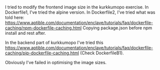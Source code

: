 I tried to modify the frontend image size in the kurkkumopo exercise.
In Dockerfile1, I've tried the alpine version.
In Dockerfile2, I've tried what was told here: https://www.aptible.com/documentation/enclave/tutorials/faq/dockerfile-caching/npm-dockerfile-caching.html
Copying package.json before npm install and rest after.

In the backend part of kurkkumopo I've tried this https://www.aptible.com/documentation/enclave/tutorials/faq/dockerfile-caching/pip-dockerfile-caching.html (Check DockerfileB1).

Obviously I've failed in optimising the image sizes.
